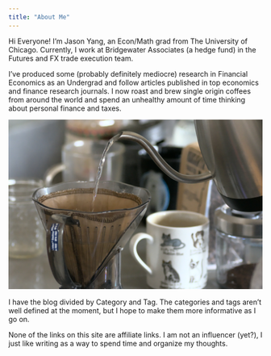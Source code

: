 ```yaml
---
title: "About Me"
---
```

Hi Everyone! I’m Jason Yang, an Econ/Math grad from The University of Chicago. Currently, I work at Bridgewater Associates (a hedge fund) in the Futures and FX trade execution team.

I’ve produced some (probably definitely mediocre) research in Financial Economics as an Undergrad and follow articles published in top economics and finance research journals. I now roast and brew single origin coffees from around the world and spend an unhealthy amount of time thinking about personal finance and taxes.

![Yirg Brew](yirgbrew.jpg)

I have the blog divided by Category and Tag. The categories and tags aren’t well defined at the moment, but I hope to make them more informative as I go on.

None of the links on this site are affiliate links. I am not an influencer (yet?), I just like writing as a way to spend time and organize my thoughts.